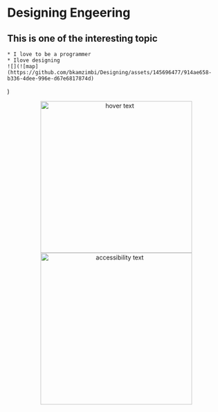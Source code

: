 # Designing Engeering
## This is one of the interesting topic
    * I love to be a programmer
    * Ilove designing
    ![](![map](https://github.com/bkamzimbi/Designing/assets/145696477/914ae658-b336-4dee-996e-d67e6817874d)
)
<p align="center">
  <img src="burtk" width="350" title="hover text">
  <img src=" euriter" width="350" alt="accessibility text">
</p>
